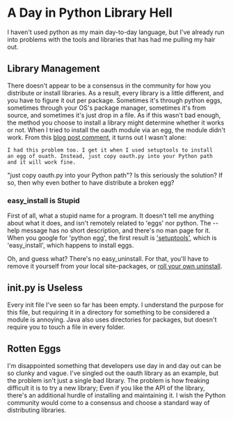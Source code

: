 # A Day in Python Library Hell

I haven't used python as my main day-to-day language, but I've already
run into problems with the tools and libraries that has had me pulling
my hair out.

## Library Management ##

There doesn't appear to be a consensus in the community for how you
distribute or install libraries.  As a result, every library is a
little different, and you have to figure it out per package.
Sometimes it's through python eggs, sometimes through your OS's
package manager, sometimes it's from source, and sometimes it's just
drop in a file.  As if this wasn't bad enough, the method you choose
to install a library might determine whether it works or not.  When I
tried to install the oauth module via an egg, the module didn't work.
From this [blog post
comment](http://agileweb.wordpress.com/2009/04/28/step-by-step-guide-to-use-sign-in-with-twitter-with-django/),
it turns out I wasn't alone:

    I had this problem too. I get it when I used setuptools to install
    an egg of ouath. Instead, just copy oauth.py into your Python path
    and it will work fine.

"just copy oauth.py into your Python path"?  Is this seriously the
solution?  If so, then why even bother to have distribute a broken
egg?

### easy_install is Stupid ###

First of all, what a stupid name for a program.  It doesn't tell me
anything about what it does, and isn't remotely related to 'eggs' nor
python.  The --help message has no short description, and there's no
man page for it.  When you google for 'python egg', the first result
is ['setuptools'](http://pypi.python.org/pypi/setuptools), which is
'easy_install', which happens to install eggs.

Oh, and guess what?  There's no easy_uninstall.  For that, you'll have
to remove it yourself from your local site-packages, or [roll your own
uninstall](http://ubuntuforums.org/showthread.php?t=666698).

## __init__.py is Useless ##

Every init file I've seen so far has been empty.  I understand the
purpose for this file, but requiring it in a directory for something
to be considered a module is annoying.  Java also uses directories for
packages, but doesn't require you to touch a file in every folder.

## Rotten Eggs ##

I'm disappointed something that developers use day in and day out can
be so clunky and vague.  I've singled out the oauth library as an
example, but the problem isn't just a single bad library.  The problem
is how freaking difficult it is to try a new library; Even if you like
the API of the library, there's an additional hurdle of installing and
maintaining it.  I wish the Python community would come to a consensus
and choose a standard way of distributing libraries.

